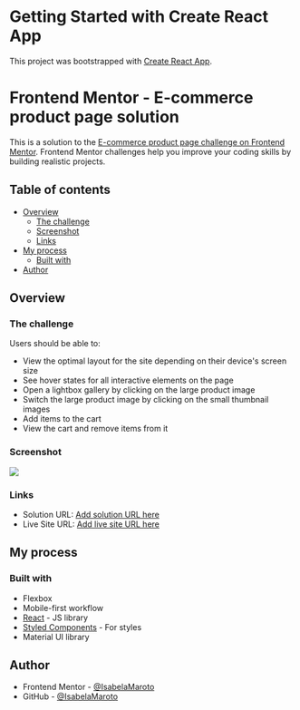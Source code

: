 # Getting Started with Create React App

This project was bootstrapped with [Create React App](https://github.com/facebook/create-react-app).

# Frontend Mentor - E-commerce product page solution

This is a solution to the [E-commerce product page challenge on Frontend Mentor](https://www.frontendmentor.io/challenges/ecommerce-product-page-UPsZ9MJp6). Frontend Mentor challenges help you improve your coding skills by building realistic projects.

## Table of contents

- [Overview](#overview)
  - [The challenge](#the-challenge)
  - [Screenshot](#screenshot)
  - [Links](#links)
- [My process](#my-process)
  - [Built with](#built-with)
- [Author](#author)


## Overview

### The challenge

Users should be able to:

- View the optimal layout for the site depending on their device's screen size
- See hover states for all interactive elements on the page
- Open a lightbox gallery by clicking on the large product image
- Switch the large product image by clicking on the small thumbnail images
- Add items to the cart
- View the cart and remove items from it

### Screenshot

![](./screenshot.jpg)

### Links

- Solution URL: [Add solution URL here](https://your-solution-url.com)
- Live Site URL: [Add live site URL here](https://your-live-site-url.com)

## My process

### Built with

- Flexbox
- Mobile-first workflow
- [React](https://reactjs.org/) - JS library
- [Styled Components](https://styled-components.com/) - For styles
- Material UI library

## Author

- Frontend Mentor - [@IsabelaMaroto](https://www.frontendmentor.io/profile/IsabelaMaroto)
- GitHub - [@IsabelaMaroto ](https://github.com/IsabelaMaroto)
